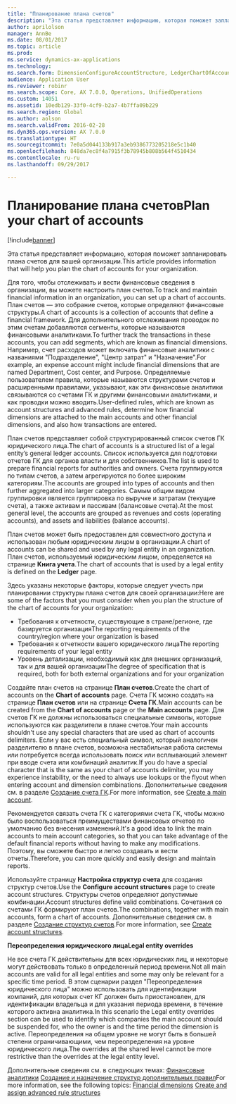 ```yaml
---
title: "Планирование плана счетов"
description: "Эта статья представляет информацию, которая поможет запланировать плана счетов для вашей организации."
author: aprilolson
manager: AnnBe
ms.date: 08/01/2017
ms.topic: article
ms.prod: 
ms.service: dynamics-ax-applications
ms.technology: 
ms.search.form: DimensionConfigureAccountStructure, LedgerChartOfAccounts
audience: Application User
ms.reviewer: robinr
ms.search.scope: Core, AX 7.0.0, Operations, UnifiedOperations
ms.custom: 14051
ms.assetid: 10edb129-33f0-4cf9-b2a7-4b7ffa09b229
ms.search.region: Global
ms.author: aolson
ms.search.validFrom: 2016-02-28
ms.dyn365.ops.version: AX 7.0.0
ms.translationtype: HT
ms.sourcegitcommit: 7e0a5d044133b917a3eb9386773205218e5c1b40
ms.openlocfilehash: 848da7ec8f4a7915f3b78945b808b564f4510434
ms.contentlocale: ru-ru
ms.lasthandoff: 09/29/2017

---
```


# <a name="plan-your-chart-of-accounts"></a><span data-ttu-id="20585-103">Планирование плана счетов</span><span class="sxs-lookup"><span data-stu-id="20585-103">Plan your chart of accounts</span></span>

[!include[banner](../includes/banner.md)]


<span data-ttu-id="20585-104">Эта статья представляет информацию, которая поможет запланировать плана счетов для вашей организации.</span><span class="sxs-lookup"><span data-stu-id="20585-104">This article provides information that will help you plan the chart of accounts for your organization.</span></span>

<span data-ttu-id="20585-105">Для того, чтобы отслеживать и вести финансовые сведения в организации, вы можете настроить план счетов.</span><span class="sxs-lookup"><span data-stu-id="20585-105">To track and maintain financial information in an organization, you can set up a chart of accounts.</span></span> <span data-ttu-id="20585-106">План счетов — это собрание счетов, которые определяют финансовые структуры.</span><span class="sxs-lookup"><span data-stu-id="20585-106">A chart of accounts is a collection of accounts that define a financial framework.</span></span> <span data-ttu-id="20585-107">Для дополнительного отслеживания проводок по этим счетам добавляются сегменты, которые называются финансовыми аналитиками.</span><span class="sxs-lookup"><span data-stu-id="20585-107">To further track the transactions in these accounts, you can add segments, which are known as financial dimensions.</span></span> <span data-ttu-id="20585-108">Например, счет расходов может включать финансовые аналитики с названиями "Подразделение", "Центр затрат" и "Назначение".</span><span class="sxs-lookup"><span data-stu-id="20585-108">For example, an expense account might include financial dimensions that are named Department, Cost center, and Purpose.</span></span> <span data-ttu-id="20585-109">Определяемые пользователем правила, которые называются структурами счетов и расширенными правилами, указывают, как эти финансовые аналитики связываются со счетами ГК и другими финансовыми аналитиками, и как проводки можно вводить.</span><span class="sxs-lookup"><span data-stu-id="20585-109">User-defined rules, which are known as account structures and advanced rules, determine how financial dimensions are attached to the main accounts and other financial dimensions, and also how transactions are entered.</span></span> 

<span data-ttu-id="20585-110">План счетов представляет собой структурированный список счетов ГК юридического лица.</span><span class="sxs-lookup"><span data-stu-id="20585-110">The chart of accounts is a structured list of a legal entity’s general ledger accounts.</span></span> <span data-ttu-id="20585-111">Список используется для подготовки отчетов ГК для органов власти и для собственников.</span><span class="sxs-lookup"><span data-stu-id="20585-111">The list is used to prepare financial reports for authorities and owners.</span></span> <span data-ttu-id="20585-112">Счета группируются по типам счетов, а затем агрегируются по более широким категориям.</span><span class="sxs-lookup"><span data-stu-id="20585-112">The accounts are grouped into types of accounts and then further aggregated into larger categories.</span></span> <span data-ttu-id="20585-113">Самым общим видом группировки является группировка по выручке и затратам (текущие счета), а также активам и пассивам (балансовые счета).</span><span class="sxs-lookup"><span data-stu-id="20585-113">At the most general level, the accounts are grouped as revenues and costs (operating accounts), and assets and liabilities (balance accounts).</span></span> 

<span data-ttu-id="20585-114">План счетов может быть предоставлен для совместного доступа и использован любым юридическим лицом в организации.</span><span class="sxs-lookup"><span data-stu-id="20585-114">A chart of accounts can be shared and used by any legal entity in an organization.</span></span> <span data-ttu-id="20585-115">План счетов, используемый юридическим лицом, определяется на странице **Книга учета**.</span><span class="sxs-lookup"><span data-stu-id="20585-115">The chart of accounts that is used by a legal entity is defined on the **Ledger** page.</span></span> 

<span data-ttu-id="20585-116">Здесь указаны некоторые факторы, которые следует учесть при планировании структуры плана счетов для своей организации:</span><span class="sxs-lookup"><span data-stu-id="20585-116">Here are some of the factors that you must consider when you plan the structure of the chart of accounts for your organization:</span></span>

-   <span data-ttu-id="20585-117">Требования к отчетности, существующие в стране/регионе, где базируется организация</span><span class="sxs-lookup"><span data-stu-id="20585-117">The reporting requirements of the country/region where your organization is based</span></span>
-   <span data-ttu-id="20585-118">Требования к отчетности вашего юридического лица</span><span class="sxs-lookup"><span data-stu-id="20585-118">The reporting requirements of your legal entity</span></span>
-   <span data-ttu-id="20585-119">Уровень детализации, необходимый как для внешних организаций, так и для вашей организации</span><span class="sxs-lookup"><span data-stu-id="20585-119">The degree of specification that is required, both for both external organizations and for your organization</span></span>

<span data-ttu-id="20585-120">Создайте план счетов на странице **План счетов**.</span><span class="sxs-lookup"><span data-stu-id="20585-120">Create the chart of accounts on the **Chart of accounts** page.</span></span> <span data-ttu-id="20585-121">Счета ГК можно создать на странице **План счетов** или на странице **Счета ГК**.</span><span class="sxs-lookup"><span data-stu-id="20585-121">Main accounts can be created from the **Chart of accounts** page or the **Main accounts** page.</span></span> <span data-ttu-id="20585-122">Для счетов ГК не должны использоваться специальные символы, которые используются как разделители в плане счетов.</span><span class="sxs-lookup"><span data-stu-id="20585-122">Your main accounts shouldn't use any special characters that are used as chart of accounts delimiters.</span></span> <span data-ttu-id="20585-123">Если у вас есть специальный символ, который аналогичен разделителю в плане счетов, возможна нестабильная работа системы или потребуется всегда использовать поиск или всплывающий элемент при вводе счета или комбинаций аналитик.</span><span class="sxs-lookup"><span data-stu-id="20585-123">If you do have a special character that is the same as your chart of accounts delimiter, you may experience instability, or the need to always use lookups or the flyout when entering account and dimension combinations.</span></span> <span data-ttu-id="20585-124">Дополнительные сведения см. в разделе [Создание счета ГК](tasks/create-account-structures.md).</span><span class="sxs-lookup"><span data-stu-id="20585-124">For more information, see [Create a main account](tasks/create-account-structures.md).</span></span>


<span data-ttu-id="20585-125">Рекомендуется связать счета ГК с категориями счета ГК, чтобы можно было воспользоваться преимуществами финансовых отчетов по умолчанию без внесения изменений.</span><span class="sxs-lookup"><span data-stu-id="20585-125">It's a good idea to link the main accounts to main account categories, so that you can take advantage of the default financial reports without having to make any modifications.</span></span> <span data-ttu-id="20585-126">Поэтому, вы сможете быстро и легко создавать и вести отчеты.</span><span class="sxs-lookup"><span data-stu-id="20585-126">Therefore, you can more quickly and easily design and maintain reports.</span></span> 

<span data-ttu-id="20585-127">Используйте страницу **Настройка структур счета** для создания структур счетов.</span><span class="sxs-lookup"><span data-stu-id="20585-127">Use the **Configure account structures** page to create account structures.</span></span> <span data-ttu-id="20585-128">Структуры счетов определяют допустимые комбинации.</span><span class="sxs-lookup"><span data-stu-id="20585-128">Account structures define valid combinations.</span></span> <span data-ttu-id="20585-129">Сочетания со счетами ГК формируют план счетов.</span><span class="sxs-lookup"><span data-stu-id="20585-129">The combinations, together with main accounts, form a chart of accounts.</span></span>  <span data-ttu-id="20585-130">Дополнительные сведения см. в разделе [Создание структур счетов](tasks/create-main-account.md).</span><span class="sxs-lookup"><span data-stu-id="20585-130">For more information, see [Create account structures](tasks/create-main-account.md).</span></span>

<span data-ttu-id="20585-131">**Переопределения юридического лица**</span><span class="sxs-lookup"><span data-stu-id="20585-131">**Legal entity overrides**</span></span> 

<span data-ttu-id="20585-132">Не все счета ГК действительны для всех юридических лиц, и некоторые могут действовать только в определенный период времени.</span><span class="sxs-lookup"><span data-stu-id="20585-132">Not all main accounts are valid for all legal entities and some may only be relevant for a specific time period.</span></span> <span data-ttu-id="20585-133">В этом сценарии раздел "Переопределения юридического лица" можно использовать для идентификации компаний, для которых счет КГ должен быть приостановлен, для идентификации владельца и для указания периода времени, в течение которого активна аналитика.</span><span class="sxs-lookup"><span data-stu-id="20585-133">In this scenario the Legal entity overrides section can be used to identify which companies the main account should be suspended for, who the owner is and the time period the dimension is active.</span></span> <span data-ttu-id="20585-134">Переопределения на общем уровне не могут быть в большей степени ограничивающими, чем переопределения на уровне юридического лица.</span><span class="sxs-lookup"><span data-stu-id="20585-134">The overrides at the shared level cannot be more restrictive than the overrides at the legal entity level.</span></span>

<span data-ttu-id="20585-135">Дополнительные сведения см. в следующих темах: [Финансовые аналитики](financial-dimensions.md)
[Создание и назначение структур дополнительных правил](tasks/create-assign-advanced-rule-structures.md)</span><span class="sxs-lookup"><span data-stu-id="20585-135">For more information, see the following topics: [Financial dimensions](financial-dimensions.md)
[Create and assign advanced rule structures](tasks/create-assign-advanced-rule-structures.md)</span></span>





